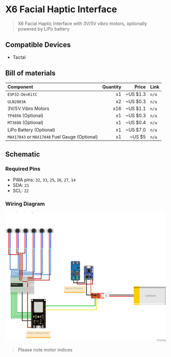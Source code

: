 # X6 Facial Haptic Interface

> X6 Facial Haptic Interface with 3V/5V vibro motors, optionally powered by LiPo battery

## Compatible Devices

* Tactal

## Bill of materials

| Component                                      | Quantity |    Price | Link  |
| :--------------------------------------------- | -------: | -------: | :---- |
| `ESP32-DevKitC`                                |       x1 | ~US $1.3 | `n/a` |
| `ULN2803A`                                     |       x2 | ~US $0.3 | `n/a` |
| 3V/5V Vibro Motors                             |      x16 | ~US $1.1 | `n/a` |
| `TP4056` (Optional)                            |       x1 | ~US $0.3 | `n/a` |
| `MT3608` (Optional)                            |       x1 | ~US $0.4 | `n/a` |
| LiPo Battery (Optional)                        |       x1 | ~US $7.0 | `n/a` |
| `MAX17043` or `MAX17048` Fuel Gauge (Optional) |       x1 | ~US $5   | `n/a` |

## Schematic

### Required Pins

* PWA pins: `32`, `33`, `25`, `26`, `27`, `14`
* SDA: `21`
* SCL: `22`

### Wiring Diagram

![Schematic](schematic_bb.png)

> Please note motor indices
